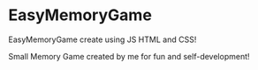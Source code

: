 # EasyMemoryGame

EasyMemoryGame create using JS HTML and CSS! 

Small Memory Game created by me for fun and self-development!
